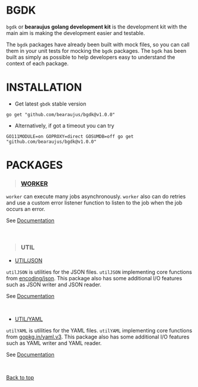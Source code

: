# BGDK

`bgdk` or **bearaujus golang development kit** is the development kit
with the main aim is making the development easier and testable.

The `bgdk` packages have already been built with mock files,
so you can call them in your unit tests for mocking the `bgdk` packages.
The `bgdk` has been built as simply as possible 
to help developers easy to understand the context of each package.

# INSTALLATION

- Get latest `gbdk` stable version

```shell
go get "github.com/bearaujus/bgdk@v1.0.0"
```

- Alternatively, if got a timeout you can try

```shell
GO111MODULE=on GOPROXY=direct GOSUMDB=off go get "github.com/bearaujus/bgdk@v1.0.0"
```

# PACKAGES

> ### [WORKER](https://github.com/bearaujus/bgdk/tree/master/worker)

`worker` can execute many jobs asynchronously.
`worker` also can do retries and use a custom error listener function
to listen to the job when the job occurs an error.

See [Documentation](https://github.com/bearaujus/bgdk/tree/master/worker#documentation)

&nbsp;

> ### UTIL

- [UTIL/JSON](https://github.com/bearaujus/bgdk/tree/master/util/json)

`utilJSON` is utilities for the JSON files. `utilJSON` implementing core functions from [encoding/json](https://cs.opensource.google/go/go/+/master:/src/encoding/json/).
This package also has some additional I/O features such as JSON writer and JSON reader.

See [Documentation](https://github.com/bearaujus/bgdk/tree/master/util/json#documentation)

&nbsp;

- [UTIL/YAML](https://github.com/bearaujus/bgdk/tree/master/util/yaml)

`utilYAML` is utilities for the YAML files. `utilYAML` implementing core functions from [gopkg.in/yaml.v3](https://gopkg.in/yaml.v3).
This package also has some additional I/O features such as YAML writer and YAML reader.

See [Documentation](https://github.com/bearaujus/bgdk/tree/master/util/yaml#documentation)

&nbsp;

[Back to top](#bgdk) 
